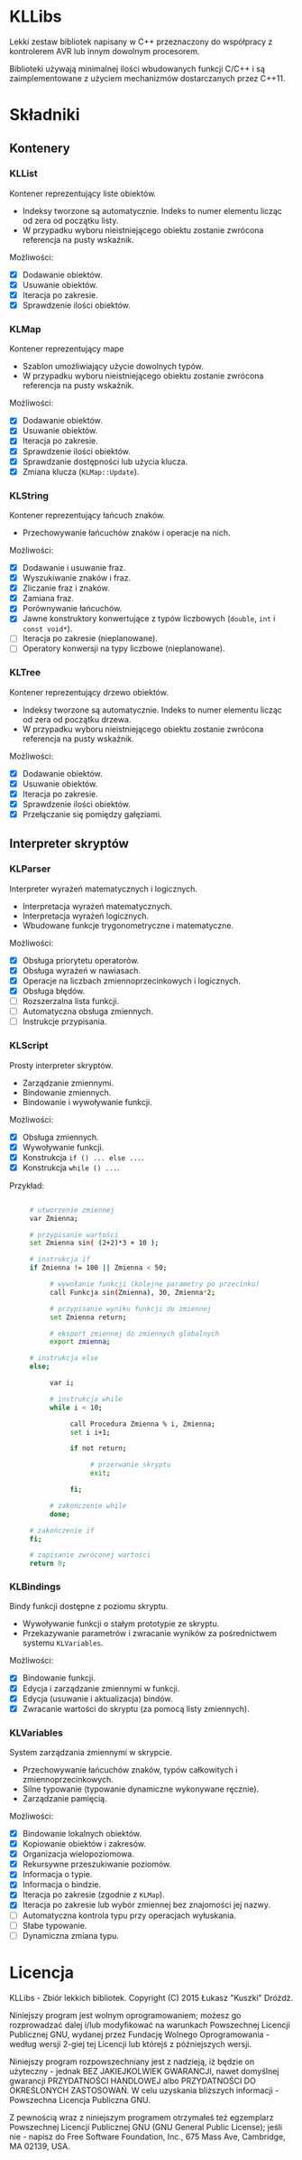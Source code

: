 # KLLibs
Lekki zestaw bibliotek napisany w C++ przeznaczony do współpracy z kontrolerem AVR lub innym dowolnym procesorem.

Biblioteki używają minimalnej ilości wbudowanych funkcji C/C++ i są zaimplementowane z użyciem mechanizmów dostarczanych przez C++11.

# Składniki

## Kontenery

### KLList
Kontener reprezentujący liste obiektów.

- Indeksy tworzone są automatycznie. Indeks to numer elementu licząc od zera od początku listy.
- W przypadku wyboru nieistniejącego obiektu zostanie zwrócona referencja na pusty wskaźnik.

Możliwości:
- [X] Dodawanie obiektów.
- [X] Usuwanie obiektów.
- [X] Iteracja po zakresie.
- [X] Sprawdzenie ilości obiektów.

### KLMap
Kontener reprezentujący mape

- Szablon umożliwiający użycie dowolnych typów.
- W przypadku wyboru nieistniejącego obiektu zostanie zwrócona referencja na pusty wskaźnik.

Możliwości:
- [X] Dodawanie obiektów.
- [X] Usuwanie obiektów.
- [X] Iteracja po zakresie.
- [X] Sprawdzenie ilości obiektów.
- [X] Sprawdzanie dostępności lub użycia klucza.
- [X] Zmiana klucza (`KLMap::Update`).

### KLString
Kontener reprezentujący łańcuch znaków.

- Przechowywanie łańcuchów znaków i operacje na nich.

Możliwości:
- [X] Dodawanie i usuwanie fraz.
- [X] Wyszukiwanie znaków i fraz.
- [X] Zliczanie fraz i znaków.
- [X] Zamiana fraz.
- [X] Porównywanie łańcuchów.
- [X] Jawne konstruktory konwertujące z typów liczbowych (`double`, `int` i `const void*`).
- [ ] Iteracja po zakresie (nieplanowane).
- [ ] Operatory konwersji na typy liczbowe (nieplanowane).

### KLTree
Kontener reprezentujący drzewo obiektów.

- Indeksy tworzone są automatycznie. Indeks to numer elementu licząc od zera od początku drzewa.
- W przypadku wyboru nieistniejącego obiektu zostanie zwrócona referencja na pusty wskaźnik.

Możliwości:
- [X] Dodawanie obiektów.
- [X] Usuwanie obiektów.
- [X] Iteracja po zakresie.
- [X] Sprawdzenie ilości obiektów.
- [X] Przełączanie się pomiędzy gałęziami.

## Interpreter skryptów

### KLParser
Interpreter wyrażeń matematycznych i logicznych.

- Interpretacja wyrażeń matematycznych.
- Interpretacja wyrażeń logicznych.
- Wbudowane funkcje trygonometryczne i matematyczne.

Możliwości:
- [X] Obsługa priorytetu operatorów.
- [X] Obsługa wyrażeń w nawiasach.
- [X] Operacje na liczbach zmiennoprzecinkowych i logicznych.
- [X] Obsługa błędów.
- [ ] Rozszerzalna lista funkcji.
- [ ] Automatyczna obsługa zmiennych.
- [ ] Instrukcje przypisania.

### KLScript
Prosty interpreter skryptów.

- Zarządzanie zmiennymi.
- Bindowanie zmiennych.
- Bindowanie i wywoływanie funkcji.

Możliwości:
- [X] Obsługa zmiennych.
- [X] Wywoływanie funkcji.
- [X] Konstrukcja `if () ... else ...`.
- [X] Konstrukcja `while () ...`.

Przykład:

``` bash

     # utworzenie zmiennej
     var Zmienna;

     # przypisanie wartości
     set Zmienna sin( (2+2)*3 + 10 );

     # instrukcja if
     if Zmienna != 100 || Zmienna < 50;

          # wywołanie funkcji (kolejne parametry po przecinku)
          call Funkcja sin(Zmienna), 30, Zmienna*2;

          # przypisanie wyniku funkcji do zmiennej
          set Zmienna return;

          # eksport zmiennej do zmiennych globalnych
          export zmienna;

     # instrukcja else
     else;

          var i;

          # instrukcja while
          while i < 10;

               call Procedura Zmienna % i, Zmienna;
               set i i+1;

               if not return;

                    # przerwanie skryptu
                    exit;

               fi;

          # zakończenie while
          done;

     # zakończenie if
     fi;

     # zapisanie zwróconej wartości
     return 0;

```

### KLBindings
Bindy funkcji dostępne z poziomu skryptu.

- Wywoływanie funkcji o stałym prototypie ze skryptu.
- Przekazywanie parametrów i zwracanie wyników za pośrednictwem systemu `KLVariables`.

Moźliwości:
- [X] Bindowanie funkcji.
- [X] Edycja i zarządzanie zmiennymi w funkcji.
- [X] Edycja (usuwanie i aktualizacja) bindów.
- [X] Zwracanie wartości do skryptu (za pomocą listy zmiennych).

### KLVariables
System zarządzania zmiennymi w skrypcie.

- Przechowywanie łańcuchów znaków, typów całkowitych i zmiennoprzecinkowych.
- Silne typowanie (typowanie dynamiczne wykonywane ręcznie).
- Zarządzanie pamięcią.

Możliwości:
- [X] Bindowanie lokalnych obiektów.
- [X] Kopiowanie obiektów i zakresów.
- [X] Organizacja wielopoziomowa.
- [X] Rekursywne przeszukiwanie poziomów.
- [X] Informacja o typie.
- [X] Informacja o bindzie.
- [X] Iteracja po zakresie (zgodnie z `KLMap`).
- [X] Iteracja po zakresie lub wybór zmiennej bez znajomości jej nazwy.
- [ ] Automatyczna kontrola typu przy operacjach wyłuskania.
- [ ] Słabe typowanie.
- [ ] Dynamiczna zmiana typu.

# Licencja

KLLibs - Zbiór lekkich bibliotek. Copyright (C) 2015 Łukasz "Kuszki" Dróżdż.

Niniejszy program jest wolnym oprogramowaniem; możesz go rozprowadzać dalej i/lub modyfikować na warunkach Powszechnej Licencji Publicznej GNU, wydanej przez Fundację Wolnego Oprogramowania - według wersji 2-giej tej Licencji lub którejś z późniejszych wersji.

Niniejszy program rozpowszechniany jest z nadzieją, iż będzie on użyteczny - jednak BEZ JAKIEJKOLWIEK GWARANCJI, nawet domyślnej gwarancji PRZYDATNOŚCI HANDLOWEJ albo PRZYDATNOŚCI DO OKREŚLONYCH ZASTOSOWAŃ. W celu uzyskania bliższych informacji - Powszechna Licencja Publiczna GNU.

Z pewnością wraz z niniejszym programem otrzymałeś też egzemplarz Powszechnej Licencji Publicznej GNU (GNU General Public License); jeśli nie - napisz do Free Software Foundation, Inc., 675 Mass Ave, Cambridge, MA 02139, USA.
